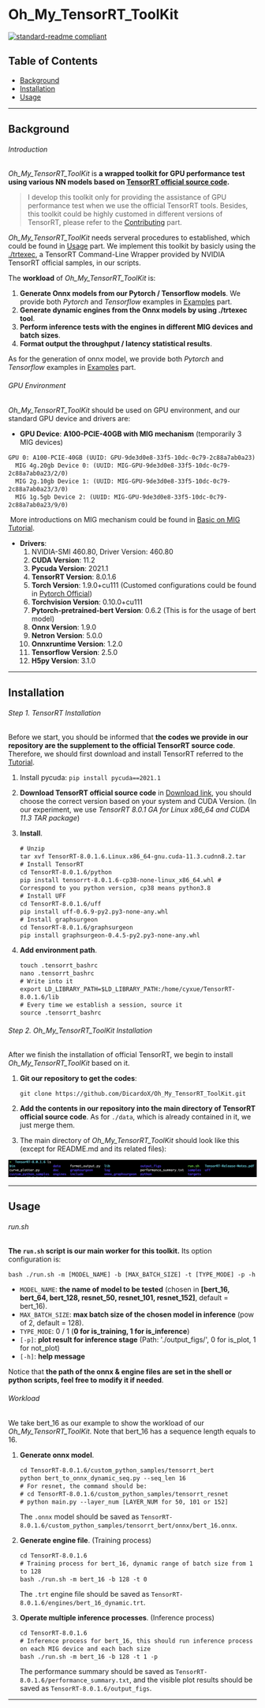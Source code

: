 # Oh_My_TensorRT_ToolKit

[![standard-readme compliant](https://img.shields.io/badge/readme%20style-standard-brightgreen.svg?style=flat-square)](https://github.com/RichardLitt/standard-readme)

## Table of Contents

- [Background](#background)
- [Installation](#installation)
- [Usage](#usage)

--------

## Background

###### Introduction

*Oh_My_TensorRT_ToolKit* is **a wrapped toolkit for GPU performance test using various NN models based on [TensorRT official source code](https://github.com/NVIDIA/TensorRT).** 

> I develop this toolkit only for providing the assistance of GPU performance test when we use the official TensorRT tools. Besides, this toolkit could be highly customed in different versions of TensorRT, please refer to the [Contributing](#contributing) part.

 *Oh_My_TensorRT_ToolKit* needs serveral procedures to established, which could be found in [Usage](#usage) part. We implement this toolkit by basicly using the [./trtexec](https://github.com/NVIDIA/TensorRT/tree/master/samples/opensource/trtexec), a TensorRT Command-Line Wrapper provided by NVIDIA TensorRT official samples, in our scripts.

The **workload** of *Oh_My_TensorRT_ToolKit* is:

1. **Generate Onnx models from our Pytorch / Tensorflow models**. We provide both *Pytorch* and *Tensorflow* examples in [Examples](#examples) part.
2. **Generate dynamic engines from the Onnx models by using ./trtexec tool**.
3. **Perform inference tests with the engines in different MIG devices and batch sizes**.
4. **Format output the throughput / latency statistical results**.

As for the generation of onnx model, we provide both *Pytorch* and *Tensorflow* examples in [Examples](#examples) part.

###### GPU Environment

 *Oh_My_TensorRT_ToolKit* should be used on GPU environment, and our standard GPU device and drivers are:

- **GPU Device**: **A100-PCIE-40GB with MIG mechanism** (temporarily 3 MIG devices)

```shell
GPU 0: A100-PCIE-40GB (UUID: GPU-9de3d0e8-33f5-10dc-0c79-2c88a7ab0a23)
  MIG 4g.20gb Device 0: (UUID: MIG-GPU-9de3d0e8-33f5-10dc-0c79-2c88a7ab0a23/2/0)
  MIG 2g.10gb Device 1: (UUID: MIG-GPU-9de3d0e8-33f5-10dc-0c79-2c88a7ab0a23/3/0)
  MIG 1g.5gb Device 2: (UUID: MIG-GPU-9de3d0e8-33f5-10dc-0c79-2c88a7ab0a23/9/0)
```

​	More introductions on MIG mechanism could be found in [Basic on MIG Tutorial](https://github.com/DicardoX/Oh_My_TensorRT_ToolKit/blob/main/docs/Basic_on_MIG.md).

- **Drivers**:
    1. NVIDIA-SMI 460.80, Driver Version: 460.80
    2. **CUDA Version**: 11.2
    3. **Pycuda Version**: 2021.1
    4. **TensorRT Version**: 8.0.1.6
    5. **Torch Version**: 1.9.0+cu111 (Customed configurations could be found in [Pytorch Official](https://pytorch.org/get-started/locally/))
    6. **Torchvision Version**: 0.10.0+cu111
    7. **Pytorch-pretrained-bert Version**: 0.6.2 (This is for the usage of bert model)
    8. **Onnx Version**: 1.9.0
    9. **Netron Version**: 5.0.0
    10. **Onnxruntime Version**: 1.2.0
    11. **Tensorflow Version**: 2.5.0
    12. **H5py Version**: 3.1.0

------------

## Installation

###### Step 1. TensorRT Installation

Before we start, you should be informed that **the codes we provide in our repository are the supplement to the official TensorRT source code**. Therefore, we should first download and install TensorRT referred to the [Tutorial](https://blog.csdn.net/zong596568821xp/article/details/86077553).

1. Install pycuda: `pip install pycuda==2021.1`

2. **Download TensorRT official source code** in [Download link](https://developer.nvidia.com/nvidia-tensorrt-download), you should choose the correct version based on your system and CUDA Version. (In our experiment, we use *TensorRT 8.0.1 GA for Linux x86_64 and CUDA 11.3 TAR package*)

3. **Install**. 

    ```shell
    # Unzip
    tar xvf TensorRT-8.0.1.6.Linux.x86_64-gnu.cuda-11.3.cudnn8.2.tar
    # Install TensorRT
    cd TensorRT-8.0.1.6/python
    pip install tensorrt-8.0.1.6-cp38-none-linux_x86_64.whl	# Correspond to you python version, cp38 means python3.8
    # Install UFF
    cd TensorRT-8.0.1.6/uff
    pip install uff-0.6.9-py2.py3-none-any.whl
    # Install graphsurgeon
    cd TensorRT-8.0.1.6/graphsurgeon
    pip install graphsurgeon-0.4.5-py2.py3-none-any.whl
    ```

4. **Add environment path**. 

    ```shell
    touch .tensorrt_bashrc
    nano .tensorrt_bashrc
    # Write into it
    export LD_LIBRARY_PATH=$LD_LIBRARY_PATH:/home/cyxue/TensorRT-8.0.1.6/lib
    # Every time we establish a session, source it
    source .tensorrt_bashrc
    ```

###### Step 2. Oh_My_TensorRT_ToolKit Installation

After we finish the installation of official TensorRT, we begin to install *Oh_My_TensorRT_ToolKit* based on it.

1. **Git our repository to get the codes**:

    ```shell
    git clone https://github.com/DicardoX/Oh_My_TensorRT_ToolKit.git
    ```

2. **Add the contents in our repository into the main directory of TensorRT official source code**. As for `./data`, which is already contained in it, we just merge them.

3. The main directory of *Oh_My_TensorRT_ToolKit* should look like this (except for README.md and its related files):

<img src="./cut/main_dir.png" alt="avatar" style="zoom:50%;" />

-----------

## Usage

###### run.sh

**The `run.sh` script is our main worker for this toolkit.** Its option configuration is:

```shell
bash ./run.sh -m [MODEL_NAME] -b [MAX_BATCH_SIZE] -t [TYPE_MODE] -p -h
```

- `MODEL_NAME`: **the name of model to be tested** (chosen in **[bert_16, bert_64, bert_128, resnet_50, resnet_101, resnet_152]**, default = bert_16).
- `MAX_BATCH_SIZE`: **max batch size of the chosen model in inference** (pow of 2, default = 128).
- `TYPE_MODE`: 0 / 1 (**0 for is_training, 1 for is_inference**)
- `[-p]`: **plot result for inference stage** (Path: './output_figs/', 0 for is_plot, 1 for not_plot)
- `[-h]`: **help message**

Notice that **the path of the onnx & engine files are set in the shell or python scripts, feel free to modify it if needed**.

###### Workload

We take bert_16 as our example to show the workload of our *Oh_My_TensorRT_ToolKit*. Note that bert_16 has a sequence length equals to 16.

1. **Generate onnx model**.

    ```shell
    cd TensorRT-8.0.1.6/custom_python_samples/tensorrt_bert
    python bert_to_onnx_dynamic_seq.py --seq_len 16
    # For resnet, the command should be:
    # cd TensorRT-8.0.1.6/custom_python_samples/tensorrt_resnet
    # python main.py --layer_num [LAYER_NUM for 50, 101 or 152]
    ```

    The `.onnx` model should be saved as `TensorRT-8.0.1.6/custom_python_samples/tensorrt_bert/onnx/bert_16.onnx`.

2. **Generate engine file**. (Training process)

    ```shell
    cd TensorRT-8.0.1.6
    # Training process for bert_16, dynamic range of batch size from 1 to 128
    bash ./run.sh -m bert_16 -b 128 -t 0 
    ```

    The `.trt` engine file should be saved as `TensorRT-8.0.1.6/engines/bert_16_dynamic.trt`.

3. **Operate multiple inference processes**. (Inference process)

    ```shell
    cd TensorRT-8.0.1.6
    # Inference process for bert_16, this should run inference process on each MIG device and each bach size
    bash ./run.sh -m bert_16 -b 128 -t 1 -p
    ```

    The performance summary should be saved as `TensorRT-8.0.1.6/performance_summary.txt`, and the visible plot results should be saved as `TensorRT-8.0.1.6/output_figs`.

----------

